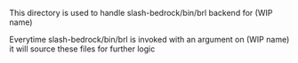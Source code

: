 This directory is used to handle slash-bedrock/bin/brl backend for (WIP name)

Everytime slash-bedrock/bin/brl is invoked with an argument on (WIP name) it will source these files for further logic
